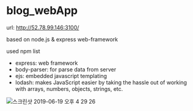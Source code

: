 # blog_webApp

url: http://52.78.99.146:3100/

based on node.js & express web-framework 

used npm list

- express: web framework
- body-parser: for parse data from server
- ejs: embedded javascript templating 
- lodash: makes JavaScript easier by taking the hassle out of working with arrays, numbers, objects, strings, etc.

![스크린샷 2019-06-19 오후 4 29 26](https://user-images.githubusercontent.com/35421421/59745281-6ef51b80-92af-11e9-8844-f4118c0fc46a.png)
